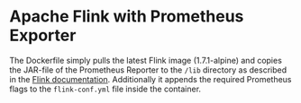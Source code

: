 # Apache Flink with Prometheus Exporter

The Dockerfile simply pulls the latest Flink image (1.7.1-alpine) 
and copies the JAR-file of the Prometheus Reporter to the `/lib`
directory as described in the 
[Flink documentation](https://ci.apache.org/projects/flink/flink-docs-stable/monitoring/metrics.html#prometheus-orgapacheflinkmetricsprometheusprometheusreporter).
Additionally it appends the required Prometheus flags to the `flink-conf.yml` file inside the container.